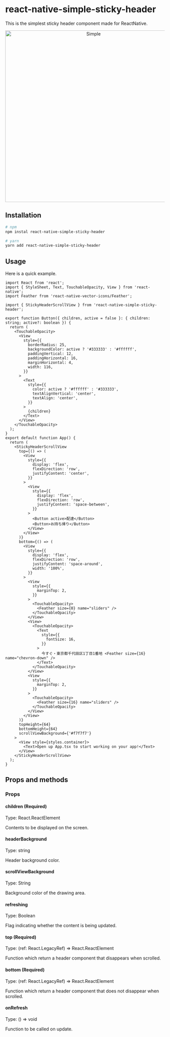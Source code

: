# react-native-simple-sticky-header

This is the simplest sticky header component made for ReactNative.

<p align="center">
  <img src="https://user-images.githubusercontent.com/66447334/132624539-87cf437e-992e-4a02-8d8c-b4e0dd0ebf79.gif" height="542" alt="Simple" />
</p>

## Installation

```bash
# npm
npm instal react-native-simple-sticky-header

# yarn
yarn add react-native-simple-sticky-header
```

## Usage

Here is a quick example.

```tsx
import React from 'react';
import { StyleSheet, Text, TouchableOpacity, View } from 'react-native';
import Feather from 'react-native-vector-icons/Feather';

import { StickyHeaderScrollView } from 'react-native-simple-sticky-header';

export function Button({ children, active = false }: { children: string; active?: boolean }) {
  return (
    <TouchableOpacity>
      <View
        style={{
          borderRadius: 25,
          backgroundColor: active ? '#333333' : '#ffffff',
          paddingVertical: 12,
          paddingHorizontal: 16,
          marginHorizontal: 4,
          width: 116,
        }}
      >
        <Text
          style={{
            color: active ? '#ffffff' : '#333333',
            textAlignVertical: 'center',
            textAlign: 'center',
          }}
        >
          {children}
        </Text>
      </View>
    </TouchableOpacity>
  );
}
export default function App() {
  return (
    <StickyHeaderScrollView
      top={() => (
        <View
          style={{
            display: 'flex',
            flexDirection: 'row',
            justifyContent: 'center',
          }}
        >
          <View
            style={{
              display: 'flex',
              flexDirection: 'row',
              justifyContent: 'space-between',
            }}
          >
            <Button active>配達</Button>
            <Button>お持ち帰り</Button>
          </View>
        </View>
      )}
      bottom={() => (
        <View
          style={{
            display: 'flex',
            flexDirection: 'row',
            justifyContent: 'space-around',
            width: '100%',
          }}
        >
          <View
            style={{
              marginTop: 2,
            }}
          >
            <TouchableOpacity>
              <Feather size={0} name="sliders" />
            </TouchableOpacity>
          </View>
          <View>
            <TouchableOpacity>
              <Text
                style={{
                  fontSize: 16,
                }}
              >
                今すぐ・東京都千代田区1丁目1番地 <Feather size={16} name="chevron-down" />
              </Text>
            </TouchableOpacity>
          </View>
          <View
            style={{
              marginTop: 2,
            }}
          >
            <TouchableOpacity>
              <Feather size={16} name="sliders" />
            </TouchableOpacity>
          </View>
        </View>
      )}
      topHeight={64}
      bottomHeight={64}
      scrollViewBackground={'#f7f7f7'}
    >
      <View style={styles.container}>
        <Text>Open up App.tsx to start working on your app!</Text>
      </View>
    </StickyHeaderScrollView>
  );
}
```

## Props and methods

### Props

#### children (Required)

Type: React.ReactElement

Contents to be displayed on the screen.

#### headerBackground

Type: string

Header background color.

#### scrollViewBackground

Type: String

Background color of the drawing area.

#### refreshing

Type: Boolean

Flag indicating whether the content is being updated.

#### top (Required)

Type: (ref: React.LegacyRef<View>) => React.ReactElement

Function which return a header component that disappears when scrolled.

#### bottom (Required)

Type: (ref: React.LegacyRef<View>) => React.ReactElement

Function which return a header component that does not disappear when scrolled.

#### onRefresh

Type: () => void

Function to be called on update.
